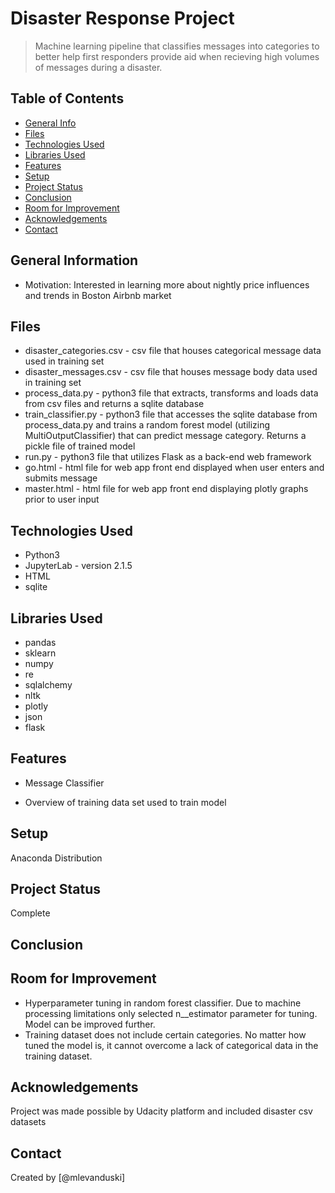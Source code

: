# Disaster Response Project
> Machine learning pipeline that classifies messages into categories to better help first responders provide aid when recieving high volumes of messages during a disaster.


## Table of Contents
* [General Info](#general-information)
* [Files](#files)
* [Technologies Used](#technologies-used)
* [Libraries Used](#libraries-used)
* [Features](#features)
* [Setup](#setup)
* [Project Status](#project-status)
* [Conclusion](#conclusion)
* [Room for Improvement](#room-for-improvement)
* [Acknowledgements](#acknowledgements)
* [Contact](#contact)
<!-- * [License](#license) -->


## General Information
- Motivation: Interested in learning more about nightly price influences and trends in Boston Airbnb market


## Files
- disaster_categories.csv - csv file that houses categorical message data used in training set
- disaster_messages.csv - csv file that houses message body data used in training set
- process_data.py - python3 file that extracts, transforms and loads data from csv files and returns a sqlite database
- train_classifier.py - python3 file that accesses the sqlite database from process_data.py and trains a random forest model (utilizing MultiOutputClassifier) that can predict message category. Returns a pickle file of trained model
- run.py - python3 file that utilizes Flask as a back-end web framework
- go.html - html file for web app front end displayed when user enters and submits message
- master.html - html file for web app front end displaying plotly graphs prior to user input

## Technologies Used
- Python3
- JupyterLab - version 2.1.5
- HTML
- sqlite


## Libraries Used
- pandas
- sklearn
- numpy
- re
- sqlalchemy
- nltk
- plotly
- json
- flask


## Features
- Message Classifier

- Overview of training data set used to train model


## Setup
Anaconda Distribution


## Project Status
Complete


## Conclusion



## Room for Improvement
- Hyperparameter tuning in random forest classifier. Due to machine processing limitations only selected n__estimator parameter for tuning. Model can be improved further.
- Training dataset does not include certain categories. No matter how tuned the model is, it cannot overcome a lack of categorical data in the training dataset.


## Acknowledgements
Project was made possible by Udacity platform and included disaster csv datasets

## Contact
Created by [@mlevanduski]


<!-- Optional -->
<!-- ## License -->
<!-- This project is open source and available under the [... License](). -->
